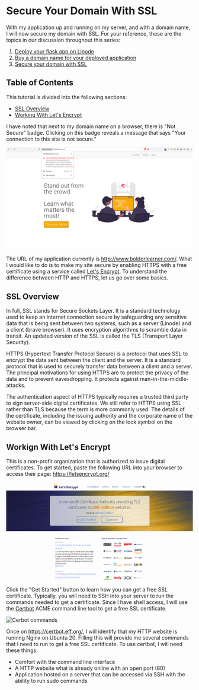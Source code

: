 # Secure Your Domain With SSL

With my application up and running on my server, and with a domain name, I will now secure my domain with SSL. For your reference, these are the topics in our discussion throughout this series:

1. [Deploy your flask app on Linode](/linode/deploy_on_linode.md)
2. [Buy a domain name for your deployed application](/linode/buy_domain.md)
3. [Secure your domain with SSL](/linode/secure_domain_with_ssl.md)

## Table of Contents

This tutorial is divided into the following sections:

- [SSL Overview](#ssl-overview)
- [Working With Let's Encrypt](#working-with-lets-encrypt)

I have noted that next to my domain name on a browser, there is "Not Secure" badge. Clicking on this badge reveals a message that says "Your connection to this site is not secure." 


![Not secure badge](/images/linode/ssl/not_secure_badge.png)

The URL of my application currently is http://www.bolderlearner.com/. What I would like to do is to make my site secure by enabling HTTPS with a free certificate using a service called [Let's Encrypt](https://letsencrypt.org/). To understand the difference between HTTP and HTTPS, let us go over some basics. 

## SSL Overview

In full, SSL stands for Secure Sockets Layer. It is a standard technology used to keep an internet connection secure by safeguarding any sensitive data that is being sent between two systems, such as a server (Linode) and a client (brave browser). It uses encryption algorithms to scramble data in transit. An updated version of the SSL is called the TLS (Transport Layer Security).

HTTPS (Hypertext Transfer Protocol Secure) is a protocol that uses SSL to encrypt the data sent between the client and the server. It is a standard protocol that is used to securely transfer data between a client and a server. The principal motivations for using HTTPS are to protect the privacy of the data and to prevent eavesdropping. It protects against man-in-the-middle-attacks. 

The authentication aspect of HTTPS typically requires a trusted third party to sign server-side digital certificates. We still refer to HTTPS using SSL rather than TLS because the term is more commonly used. The details of the certificate, including the issuing authority and the corporate name of the website owner, can be viewed by clicking on the lock symbol on the browser bar.

## Workign With Let's Encrypt

This is a non-profit organization that is authorized to issue digital certificates. To get started, paste the following URL into your browser to access their page: https://letsencrypt.org/



![Let's Encrypt](/images/linode/ssl/lets_encrypt.png)

Click the "Get Started" button to learn how you can get a free SSL certificate. Typically, you will need to SSH into your server to run the commands needed to get a certificate. Since I have shell access, I will use the [Certbot](https://certbot.eff.org/) ACME command line tool to get a free SSL certificate.

![Cerbot commands](/images/linode/ssl/certbot_commands.gif)

Once on https://certbot.eff.org/, I will identify that my HTTP website is running Nginx on Ubuntu 20. Filling this will provide me several commands that I need to run to get a free SSL certificate. To use certbot, I will need these things:

- Comfort with the command line interface
- A HTTP website what is already online with an open port (80)
- Application hosted on a server that can be accessed via SSH with the ability to run sudo commands

